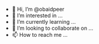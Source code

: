 - 👋 Hi, I’m @obaidpeer
- 👀 I’m interested in ...
- 🌱 I’m currently learning ...
- 💞️ I’m looking to collaborate on ...
- 📫 How to reach me ...

<!---
obaidpeer/obaidpeer is a ✨ special ✨ repository because its `README.md` (this file) appears on your GitHub profile.
You can click the Preview link to take a look at your changes.
--->
